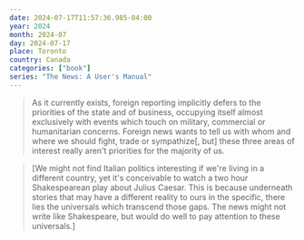 ```yaml
---
date: 2024-07-17T11:57:36.985-04:00
year: 2024
month: 2024-07
day: 2024-07-17
place: Toronto
country: Canada
categories: ["book"]
series: "The News: A User's Manual"
---
```

> As it currently exists, foreign reporting implicitly defers to the priorities of the state and of business, occupying itself almost exclusively with events which touch on military, commercial or humanitarian concerns. Foreign news wants to tell us with whom and where we should fight, trade or sympathize[, but] these three areas of interest really aren't priorities for the majority of us.

> [We might not find Italian politics interesting if we're living in a different country, yet it's conceivable to watch a two hour Shakespearean play about Julius Caesar. This is because underneath stories that may have a different reality to ours in the specific, there lies the universals which transcend those gaps. The news might not write like Shakespeare, but would do well to pay attention to these universals.]
